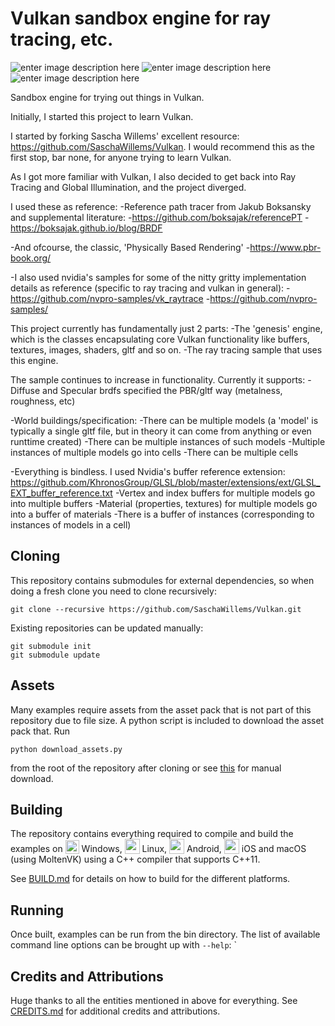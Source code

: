 
# Vulkan sandbox engine for ray tracing, etc.

![enter image description here](https://github.com/pprabhu78/Vulkan/blob/master/screenshots/2022-3-13_55730.png)
![enter image description here](https://github.com/pprabhu78/Vulkan/blob/master/screenshots/2022-3-13_55826.png)
![enter image description here](https://github.com/pprabhu78/Vulkan/blob/master/screenshots/2021-12-15_62151.png)

Sandbox engine for trying out things in Vulkan.

Initially, I started this project to learn Vulkan. 

I started by forking Sascha Willems' excellent resource: https://github.com/SaschaWillems/Vulkan. I would recommend this as the first stop, bar none, for anyone trying to learn Vulkan. 

As I got more familiar with Vulkan, I also decided to get back into Ray Tracing and Global Illumination, and the project diverged. 

I used these as reference:
 -Reference path tracer from Jakub Boksansky and supplemental literature:
   -https://github.com/boksajak/referencePT
   -https://boksajak.github.io/blog/BRDF
   
 -And ofcourse, the classic, 'Physically Based Rendering'
   -https://www.pbr-book.org/
   
 -I also used nvidia's samples for some of the nitty gritty implementation details as reference (specific to ray tracing and vulkan in general):
  -https://github.com/nvpro-samples/vk_raytrace
  -https://github.com/nvpro-samples/

This project currently has fundamentally just 2 parts:
 -The 'genesis' engine, which is the classes encapsulating core Vulkan functionality like buffers, textures, images, shaders, gltf and so on.
 -The ray tracing sample that uses this engine.

The sample continues to increase in functionality. Currently it supports:
 -Diffuse and Specular brdfs specified the PBR/gltf way (metalness, roughness, etc)
 
 -World buildings/specification:
  -There can be multiple models (a 'model' is typically a single gltf file, but in theory it can come from anything or even runttime created)
  -There can be multiple instances of such models
  -Multiple instances of multiple models go into cells
  -There can be multiple cells

 -Everything is bindless. I used Nvidia's buffer reference extension: https://github.com/KhronosGroup/GLSL/blob/master/extensions/ext/GLSL_EXT_buffer_reference.txt
  -Vertex and index buffers for multiple models go into multiple buffers
  -Material (properties, textures) for multiple models go into a buffer of materials
  -There is a buffer of instances (corresponding to instances of models in a cell)

## Cloning
This repository contains submodules for external dependencies, so when doing a fresh clone you need to clone recursively:

```
git clone --recursive https://github.com/SaschaWillems/Vulkan.git
```

Existing repositories can be updated manually:

```
git submodule init
git submodule update
```

## Assets
Many examples require assets from the asset pack that is not part of this repository due to file size. A python script is included to download the asset pack that. Run

    python download_assets.py

from the root of the repository after cloning or see [this](data/README.md) for manual download.

## Building

The repository contains everything required to compile and build the examples on <img src="./images/windowslogo.png" alt="" height="22px" valign="bottom"> Windows, <img src="./images/linuxlogo.png" alt="" height="24px" valign="bottom"> Linux, <img src="./images/androidlogo.png" alt="" height="24px" valign="bottom"> Android, <img src="./images/applelogo.png" alt="" valign="bottom" height="24px"> iOS and macOS (using MoltenVK) using a C++ compiler that supports C++11.

See [BUILD.md](BUILD.md) for details on how to build for the different platforms.

## Running

Once built, examples can be run from the bin directory. The list of available command line options can be brought up with `--help`:
`
## Credits and Attributions
Huge thanks to all the entities mentioned in above for everything.
See [CREDITS.md](CREDITS.md) for additional credits and attributions.
